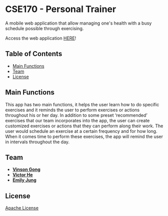 # CSE170 - Personal Trainer
A mobile web application that allow managing one's health with a busy schedule possible through exercising.

Access the web application [HERE](https://vinsongong.github.io/CSE170)!

## Table of Contents
 - [Main Functions](#main-functions)
 - [Team](#team)
 - [License](#license)

## Main Functions
This app has two main functions, it helps the user learn how to do specific exercises and it reminds the user to perform exercises or actions throughout his or her day. In addition to some preset ‘recommended’ exercises that our team incorporates into the app, the user can create customized exercises or actions that they can perform along their work. The user would schedule an exercise at a certain frequency and for how long. When it comes time to perform these exercises, the app will remind the user in intervals throughout the day.

## Team
- **[Vinson Gong](https://github.com/vinsongong)**
- **[Victor He](https://github.com/Vicorhe)**
- **[Emily Jung](https://github.com/ejung356)**

## License
[Apache License](https://raw.githubusercontent.com/vinsongong/CSE170/master/LICENSE)
